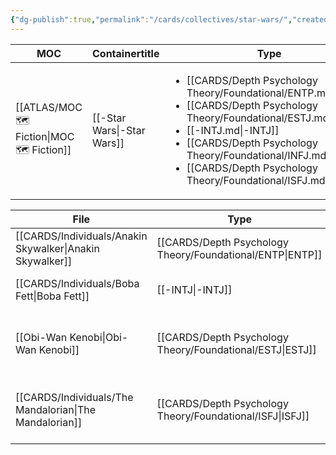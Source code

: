 ```yaml
---
{"dg-publish":true,"permalink":"/cards/collectives/star-wars/","created":"2022-12-13T22:16:55.809+01:00","updated":"2023-04-26T22:05:40.948+02:00"}
---
```


| MOC                                           | Containertitle             | Type                                                                                                                                                                                                                                                                                                                           | Reference |
| --------------------------------------------- | -------------------------- | ------------------------------------------------------------------------------------------------------------------------------------------------------------------------------------------------------------------------------------------------------------------------------------------------------------------------------ | --------- |
| [[ATLAS/MOC 🗺️ Fiction\|MOC 🗺️ Fiction]] | [[-Star Wars\|-Star Wars]] | <ul><li>[[CARDS/Depth Psychology Theory/Foundational/ENTP.md\\|ENTP]]</li><li>[[CARDS/Depth Psychology Theory/Foundational/ESTJ.md\\|ESTJ]]</li><li>[[-INTJ.md\\|-INTJ]]</li><li>[[CARDS/Depth Psychology Theory/Foundational/INFJ.md\\|INFJ]]</li><li>[[CARDS/Depth Psychology Theory/Foundational/ISFJ.md\\|ISFJ]]</li></ul> | \-        |



| File                                                        | Type                                                         | Reference                                                                                                 |
| ----------------------------------------------------------- | ------------------------------------------------------------ | --------------------------------------------------------------------------------------------------------- |
| [[CARDS/Individuals/Anakin Skywalker\|Anakin Skywalker]] | [[CARDS/Depth Psychology Theory/Foundational/ENTP\|ENTP]] | \-                                                                                                        |
| [[CARDS/Individuals/Boba Fett\|Boba Fett]]               | [[-INTJ\|-INTJ]]                                          | [Typing Boba Fett \| C.S. Joseph](https://csjoseph.life/typing-boba-fett/)                                |
| [[Obi-Wan Kenobi\|Obi-Wan Kenobi]]                       | [[CARDS/Depth Psychology Theory/Foundational/ESTJ\|ESTJ]] | [Fictional Typing: Obi-Wan Kenobi \| C.S. Joseph](https://csjoseph.life/fictional-typing-obi-wan-kenobi/) |
| [[CARDS/Individuals/The Mandalorian\|The Mandalorian]]   | [[CARDS/Depth Psychology Theory/Foundational/ISFJ\|ISFJ]] | [What type is the Mandalorian \| C..S Joseph](https://csjoseph.life/what-type-is-the-mandalorian/)        |



